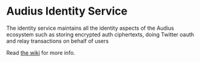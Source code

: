 # Audius Identity Service

The identity service maintains all the identity aspects of the Audius ecosystem such as storing encrypted auth ciphertexts, doing Twitter oauth and relay transactions on behalf of users

Read [the wiki](https://github.com/AudiusProject/apps/wiki/Identity-Service:-Overview) for more info.
